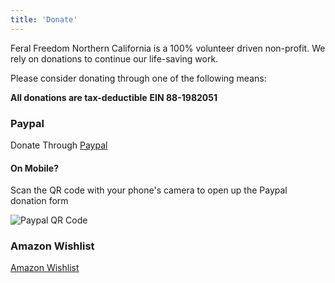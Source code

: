 ```yaml
---
title: 'Donate'
---
```


Feral Freedom Northern California is a 100% volunteer driven non-profit. We rely on donations to continue our life-saving work.

Please consider donating through one of the following means:

**All donations are tax-deductible**
**EIN 88-1982051**

### Paypal

Donate Through [Paypal](https://www.paypal.com/donate/?hosted_button_id=DCCBEU4FM73S4)

#### On Mobile?

Scan the QR code with your phone's camera to open up the Paypal donation form

![Paypal QR Code](/images/paypal-qr.png)

### Amazon Wishlist

[Amazon Wishlist](https://a.co/8HauBYm)
